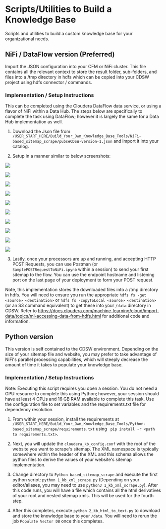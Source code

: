 # Scripts/Utilities to Build a Knowledge Base
Scripts and utilities to build a custom knowledge base for your organizational needs. 

## NiFi / DataFlow version (Preferred)
Import the JSON configuration into your CFM or NiFi cluster. This file contains all the relevant context to store the result folder, sub-folders, and files into a /tmp directory in hdfs which can be copied into your CDSW project using hdfs connector / commands.

### Implementation / Setup Instructions
This can be completed using the Cloudera DataFlow data service, or using a flavor of NiFi within a Data Hub. The steps below are specifically to complete the task using DataFlow; however it is largely the same for a Data Hub implementation as well.

1. Download the Json file from `/USER_START_HERE/Build_Your_Own_Knowledge_Base_Tools/NiFi-based_sitemap_scrape/pubseCDSW-version-1.json` and import it into your catalog.

2. Setup in a manner similar to below screenshots:

![](/assets/build_your_own_kb_screenshots/nifi_implementation/setup-step1.png)

![](/assets/build_your_own_kb_screenshots/nifi_implementation/setup-step2.png)

![](/assets/build_your_own_kb_screenshots/nifi_implementation/setup-step3.png)

![](/assets/build_your_own_kb_screenshots/nifi_implementation/setup-step4.png)

![](/assets/build_your_own_kb_screenshots/nifi_implementation/setup-step5.png)

![](/assets/build_your_own_kb_screenshots/nifi_implementation/deploy-step1.png)

![](/assets/build_your_own_kb_screenshots/nifi_implementation/deploy-step2.png)

![](/assets/build_your_own_kb_screenshots/nifi_implementation/deploy-step3.png)

![](/assets/build_your_own_kb_screenshots/nifi_implementation/deploy-step4.png)

![](/assets/build_your_own_kb_screenshots/nifi_implementation/deploy-step5.png)

3. Lastly, once your processors are up and running, and accepting HTTP POST Requests, you can use Postman (or `SamplePOSTRequestToNiFi.ipynb` within a session) to send your first sitemap to the flow. You can use the endpoint hostname and listening port on the last page of your deployment to form your POST request.

Note, this implementation stores the downloaded files into a /tmp directory in hdfs. You will need to ensure you run the appropriate `hdfs fs -get <source> <destination>` or `hdfs fs -copyToLocal <source> <destination>` (or an S3 command equivalent) to get these into your `/data` directory in CDSW. Refer to https://docs.cloudera.com/machine-learning/cloud/import-data/topics/ml-accessing-data-from-hdfs.html for additional code and information.



## Python version
This version is self contained to the CDSW environment. Depending on the size of your sitemap file and website, you may prefer to take advantage of NiFi's parallel processing capabilities, which will steeply decrease the amount of time it takes to populate your knowledge base.

### Implementation / Setup Instructions
Note: Executing this script requires you open a session. You do not need a GPU resource to complete this using Python; however, your session should have at least 4 CPUs and 16 GB RAM available to complete this task. Use the configuration file to set variables and the requirements.txt file for dependency resolution.

1. From within your session, install the requirements at `/USER_START_HERE/Build_Your_Own_Knowledge_Base_Tools/Python-based_sitemap_scrape/requirements.txt` using ` pip install -r <path to requirements.txt>`.

2. Next, you will update the `cloudera_kb_config.conf` with the root of the website you want to scrape's sitemap. The XML namespace is typically somewhere within the header of the XML and this schema allows the python files to derive the values of your website's sitemap implementation.

3. Change directory to `Python-based_sitemap_scrape` and execute the first python script: `python 1_kb_xml_scrape.py` (Depending on your editor/aliases, you may need to use `python3 1_kb_xml_scrape.py`). After this code runs, you will have a file which contains all the html derivatives of your root and nested sitemap xmls. This will be used for the fourth step.

4. After this completes, execute `python 2_kb_html_to_text.py` to download and store the knowledge base to your `/data`. You will need to rerun the job `Populate Vector DB` once this completes.

